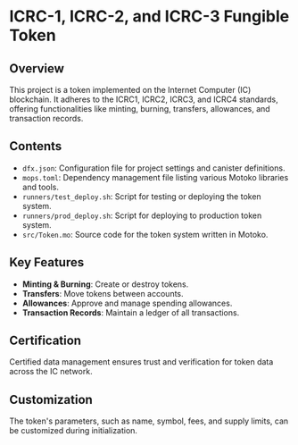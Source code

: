 # ICRC-1, ICRC-2, and ICRC-3 Fungible Token


## Overview

This project is a token implemented on the Internet Computer (IC) blockchain. It adheres to the ICRC1, ICRC2, ICRC3, and ICRC4 standards, offering functionalities like minting, burning, transfers, allowances, and transaction records.

## Contents
- `dfx.json`: Configuration file for project settings and canister definitions.
- `mops.toml`: Dependency management file listing various Motoko libraries and tools.
- `runners/test_deploy.sh`: Script for testing or deploying the token system.
- `runners/prod_deploy.sh`: Script for deploying to production token system.
- `src/Token.mo`: Source code for the token system written in Motoko.

## Key Features

- **Minting & Burning**: Create or destroy tokens.
- **Transfers**: Move tokens between accounts.
- **Allowances**: Approve and manage spending allowances.
- **Transaction Records**: Maintain a ledger of all transactions.

## Certification

Certified data management ensures trust and verification for token data across the IC network.

## Customization

The token's parameters, such as name, symbol, fees, and supply limits, can be customized during initialization.

